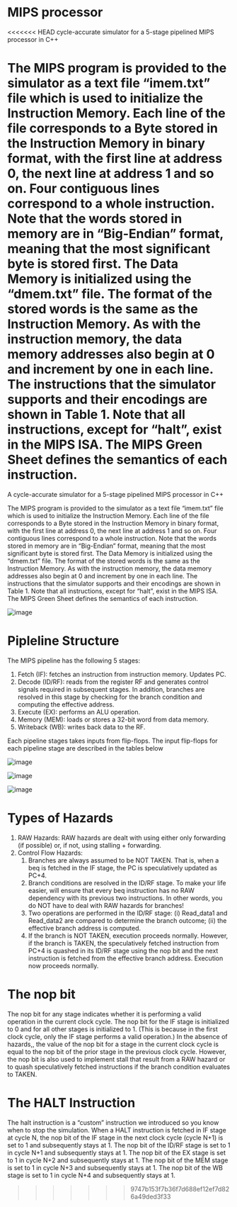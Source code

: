 # MIPS processor
<<<<<<< HEAD
 cycle-accurate simulator for a 5-stage pipelined MIPS processor in C++

The MIPS program is provided to the simulator as a text file “imem.txt” file which is used to initialize the Instruction Memory. Each line of the file corresponds to a Byte stored in the Instruction Memory in binary format, with the first line at address 0, the next line at address 1 and so on. Four contiguous lines correspond to a whole instruction. Note that the words stored in memory are in “Big-Endian” format, meaning that the most significant byte is stored first.
The Data Memory is initialized using the “dmem.txt” file. The format of the stored words is the same as the Instruction Memory. As with the instruction memory, the data memory addresses also begin at 0 and increment by one in each line.
The instructions that the simulator supports and their encodings are shown in Table 1. Note that all instructions, except for “halt”, exist in the MIPS ISA. The MIPS Green Sheet defines the semantics of each instruction. 
=======
 A cycle-accurate simulator for a 5-stage pipelined MIPS processor in C++

The MIPS program is provided to the simulator as a text file “imem.txt” file which is used to initialize the Instruction Memory. Each line of the file corresponds to a Byte stored in the Instruction Memory in binary format, with the first line at address 0, the next line at address 1 and so on. Four contiguous lines correspond to a whole instruction. Note that the words stored in memory are in “Big-Endian” format, meaning that the most significant byte is stored first.
The Data Memory is initialized using the “dmem.txt” file. The format of the stored words is the same as the Instruction Memory. As with the instruction memory, the data memory addresses also begin at 0 and increment by one in each line.
The instructions that the simulator supports and their encodings are shown in Table 1. Note that all instructions, except for “halt”, exist in the MIPS ISA. The MIPS Green Sheet defines the semantics of each instruction. 


![image](https://user-images.githubusercontent.com/63943580/99158562-1bece700-26a2-11eb-8e02-caed9956642b.png)


# Pipleline Structure

The MIPS pipeline has the following 5 stages:
1. Fetch (IF): fetches an instruction from instruction memory. Updates PC.
2. Decode (ID/RF): reads from the register RF and generates control signals required in
subsequent stages. In addition, branches are resolved in this stage by checking for the
branch condition and computing the effective address.
3. Execute (EX): performs an ALU operation.
4. Memory (MEM): loads or stores a 32-bit word from data memory.
5. Writeback (WB): writes back data to the RF.

Each pipeline stages takes inputs from flip-flops. The input flip-flops for each pipeline stage are
described in the tables below

![image](https://user-images.githubusercontent.com/63943580/99158592-62424600-26a2-11eb-81fa-1749032e5b95.png)

![image](https://user-images.githubusercontent.com/63943580/99158603-830a9b80-26a2-11eb-8e70-735b30d370bd.png)

![image](https://user-images.githubusercontent.com/63943580/99158609-8ef65d80-26a2-11eb-882f-788e2e5517b3.png)


# Types of Hazards
1. RAW Hazards: RAW hazards are dealt with using either only forwarding (if possible) or,
if not, using stalling + forwarding. 
2. Control Flow Hazards:
    1. Branches are always assumed to be NOT TAKEN. That is, when a beq is fetched
in the IF stage, the PC is speculatively updated as PC+4.
    2. Branch conditions are resolved in the ID/RF stage. To make your life easier,
will ensure that every beq instruction has no RAW dependency with its
previous two instructions. In other words, you do NOT have to deal with
RAW hazards for branches!
    3. Two operations are performed in the ID/RF stage: (i) Read_data1 and
Read_data2 are compared to determine the branch outcome; (ii) the effective
branch address is computed.
    4.  If the branch is NOT TAKEN, execution proceeds normally. However, if the
branch is TAKEN, the speculatively fetched instruction from PC+4 is quashed in
its ID/RF stage using the nop bit and the next instruction is fetched from the
effective branch address. Execution now proceeds normally.

# The nop bit
The nop bit for any stage indicates whether it is performing a valid operation in the current clock
cycle. The nop bit for the IF stage is initialized to 0 and for all other stages is initialized to 1.
(This is because in the first clock cycle, only the IF stage performs a valid operation.)
In the absence of hazards,, the value of the nop bit for a stage in the current clock cycle is equal
to the nop bit of the prior stage in the previous clock cycle.
However, the nop bit is also used to implement stall that result from a RAW hazard or to quash
speculatively fetched instructions if the branch condition evaluates to TAKEN.

# The HALT Instruction
The halt instruction is a “custom” instruction we introduced so you know when to stop the
simulation. When a HALT instruction is fetched in IF stage at cycle N, the nop bit of the IF stage
in the next clock cycle (cycle N+1) is set to 1 and subsequently stays at 1. The nop bit of the
ID/RF stage is set to 1 in cycle N+1 and subsequently stays at 1. The nop bit of the EX stage is
set to 1 in cycle N+2 and subsequently stays at 1. The nop bit of the MEM stage is set to 1 in
cycle N+3 and subsequently stays at 1. The nop bit of the WB stage is set to 1 in cycle N+4 and
subsequently stays at 1.

>>>>>>> 9747b153f7b36f7d688ef12ef7d826a49ded3f33
